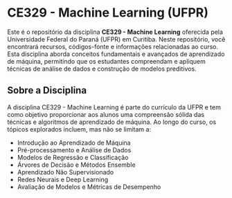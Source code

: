 # CE329 - Machine Learning (UFPR)

Este é o repositório da disciplina **CE329 - Machine Learning** oferecida pela Universidade Federal do Paraná (UFPR) em Curitiba. Neste repositório, você encontrará recursos, códigos-fonte e informações relacionadas ao curso. Esta disciplina aborda conceitos fundamentais e avançados de aprendizado de máquina, permitindo que os estudantes compreendam e apliquem técnicas de análise de dados e construção de modelos preditivos.

## Sobre a Disciplina

A disciplina CE329 - Machine Learning é parte do currículo da UFPR e tem como objetivo proporcionar aos alunos uma compreensão sólida das técnicas e algoritmos de aprendizado de máquina. Ao longo do curso, os tópicos explorados incluem, mas não se limitam a:

- Introdução ao Aprendizado de Máquina
- Pré-processamento e Análise de Dados
- Modelos de Regressão e Classificação
- Árvores de Decisão e Métodos Ensemble
- Aprendizado Não Supervisionado
- Redes Neurais e Deep Learning
- Avaliação de Modelos e Métricas de Desempenho

